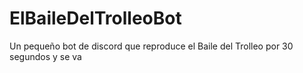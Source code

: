 # ElBaileDelTrolleoBot
Un pequeño bot de discord que reproduce el Baile del Trolleo por 30 segundos y se va
